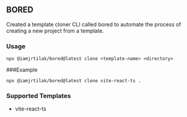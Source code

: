 ## BORED

Created a template cloner CLI called bored to automate the process of creating a new project from a template.

### Usage

```
npx @iamjrtilak/bored@latest clone <template-name> <directory>
```

###Example

```
npx @iamjrtilak/bored@latest clone vite-react-ts .
```

### Supported Templates
 - vite-react-ts
